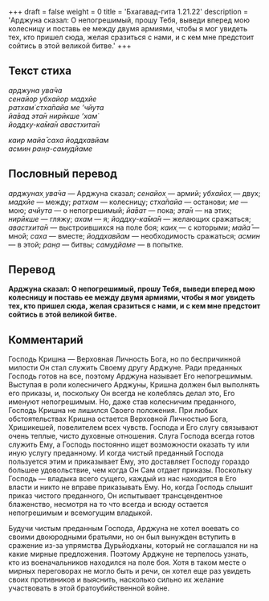 +++
draft = false
weight = 0
title = 'Бхагавад-гита 1.21.22'
description = 'Арджуна сказал: О непогрешимый, прошу Тебя, выведи вперед мою колесницу и поставь ее между двумя армиями, чтобы я мог увидеть тех, кто пришел сюда, желая сразиться с нами, и с кем мне предстоит сойтись в этой великой битве.'
+++

## Текст стиха

_арджуна ува̄ча  
сенайор убхайор мадхйе  
ратхам̇ стха̄пайа ме ’чйута  
йа̄вад эта̄н нирӣкше ’хам̇  
йоддху-ка̄ма̄н авастхита̄н_

_каир майа̄ саха йоддхавйам  
асмин ран̣а-самудйаме_

## Пословный перевод

_арджунах̣_ _ува̄ча_ — Арджуна сказал; _сенайох̣_ — армий; _убхайох̣_ — двух; _мадхйе_ — между; _ратхам_ — колесницу; _стха̄пайа_ — останови; _ме_ — мою; _ачйута_ — о непогрешимый; _йа̄ват_ — пока; _эта̄н_ — на этих; _нирӣкше_ — гляжу; _ахам_ — я; _йоддху_\-_ка̄ма̄н_ — желающих сражаться; _авастхита̄н_ — выстроившихся на поле боя; _каих̣_ — с которыми; _майа̄_ — мной; _саха_ — вместе; _йоддхавйам_ — необходимость сражаться; _асмин_ — в этой; _ран̣а_ — битвы; _самудйаме_ — в попытке.

## Перевод

**Арджуна сказал: О непогрешимый, прошу Тебя, выведи вперед мою колесницу и поставь ее между двумя армиями, чтобы я мог увидеть тех, кто пришел сюда, желая сразиться с нами, и с кем мне предстоит сойтись в этой великой битве.**

## Комментарий

Господь Кришна — Верховная Личность Бога, но по беспричинной милости Он стал служить Своему другу Арджуне. Ради преданных Господь готов на все, поэтому Арджуна называет Его непогрешимым. Выступая в роли колесничего Арджуны, Кришна должен был выполнять его приказы, и, поскольку Он всегда не колеблясь делал это, Его именуют непогрешимым. Но, даже став колесничим преданного, Господь Кришна не лишился Своего положения. При любых обстоятельствах Кришна остается Верховной Личностью Бога, Хришикешей, повелителем всех чувств. Господа и Его слугу связывают очень теплые, чисто духовные отношения. Слуга Господа всегда готов служить Ему, а Господь постоянно ищет возможности оказать ту или иную услугу преданному. И когда чистый преданный Господа пользуется этим и приказывает Ему, это доставляет Господу гораздо большее удовольствие, чем когда Он Сам отдает приказы. Поскольку Господь — владыка всего сущего, каждый из нас находится в Его власти и никто не вправе приказывать Ему. Но, когда Господь слышит приказ чистого преданного, Он испытывает трансцендентное блаженство, несмотря на то что всегда и всюду остается непогрешимым и всемогущим владыкой.

Будучи чистым преданным Господа, Арджуна не хотел воевать со своими двоюродными братьями, но он был вынужден вступить в сражение из-за упрямства Дурьйодханы, который не соглашался ни на какие мирные предложения. Поэтому Арджуне не терпелось узнать, кто из военачальников находился на поле боя. Хотя в таком месте о мирных переговорах не могло быть и речи, он хотел еще раз увидеть своих противников и выяснить, насколько сильно их желание участвовать в этой братоубийственной войне.
